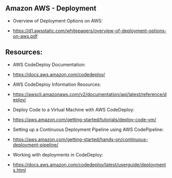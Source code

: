 ## Amazon AWS - Deployment

* Overview of Deployment Options on AWS:
- https://d1.awsstatic.com/whitepapers/overview-of-deployment-options-on-aws.pdf

## Resources:

* AWS CodeDeploy Documentation:
- https://docs.aws.amazon.com/codedeploy/

* AWS CodeDeploy Information Resources:
- https://awscli.amazonaws.com/v2/documentation/api/latest/reference/deploy/

* Deploy Code to a Virtual Machine with AWS CodeDeploy:
- https://aws.amazon.com/getting-started/tutorials/deploy-code-vm/

* Setting up a Continuous Deployment Pipeline using AWS CodePipeline:
- https://aws.amazon.com/getting-started/hands-on/continuous-deployment-pipeline/

* Working with deployments in CodeDeploy:
- https://docs.aws.amazon.com/codedeploy/latest/userguide/deployments.html
